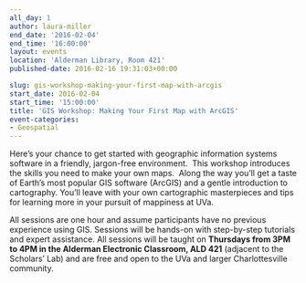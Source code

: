 ```yaml
---
all_day: 1
author: laura-miller
end_date: '2016-02-04'
end_time: '16:00:00'
layout: events
location: 'Alderman Library, Room 421'
published-date: 2016-02-16 19:31:03+00:00

slug: gis-workshop-making-your-first-map-with-arcgis
start_date: 2016-02-04
start_time: '15:00:00'
title: 'GIS Workshop: Making Your First Map with ArcGIS'
event-categories:
- Geospatial
---
```


Here’s your chance to get started with geographic information systems software in a friendly, jargon-free environment.  This workshop introduces the skills you need to make your own maps.  Along the way you’ll get a taste of Earth’s most popular GIS software (ArcGIS) and a gentle introduction to cartography. You’ll leave with your own cartographic masterpieces and tips for learning more in your pursuit of mappiness at UVa.

All sessions are one hour and assume participants have no previous experience using GIS. Sessions will be hands-on with step-by-step tutorials and expert assistance. All sessions will be taught on **Thursdays from 3PM to 4PM in the Alderman Electronic Classroom, ALD 421** (adjacent to the Scholars’ Lab) and are free and open to the UVa and larger Charlottesville community.
